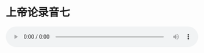 # 上帝论录音七

<audio style="width: 100%;" preload="false" controls controlslist="nodownload"><source src="//file.simai.life/audio/mp3/old/27380.mp3" type="audio/mpeg">Your browser does not support the audio element.</audio>


